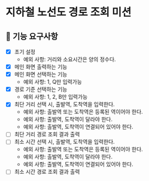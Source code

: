 # 지하철 노선도 경로 조회 미션

## 🚀 기능 요구사항

- [X] 초기 설정
    - 예외 사항: 거리와 소요시간은 양의 정수다.
- [X] 메인 화면 출력하는 기능
- [X] 메인 화면 선택하는 기능
    - 예외 사항: 1, Q만 입력가능
- [X] 경로 기준 선택하는 기능
    - 예외 사항: 1, 2, B만 입력가능
- [X] 최단 거리 선택 시, 출발역, 도착역을 입력한다.
    - 예외 사항: 출발역 또는 도착역은 등록된 역이어야 한다.
    - 예외 사항: 출발역, 도착역이 달라야 한다.
    - 예외 사항: 출발역, 도착역이 연결되어 있어야 한다.
- [ ] 최단 거리 경로 조회 결과 출력
- [ ] 최소 시간 선택 시, 출발역, 도착역을 입력한다.
    - 예외 사항: 출발역 또는 도착역은 등록된 역이어야 한다.
    - 예외 사항: 출발역, 도착역이 달라야 한다.
    - 예외 사항: 출발역, 도착역이 연결되어 있어야 한다.
- [ ] 최소 시간 경로 조회 결과 출력